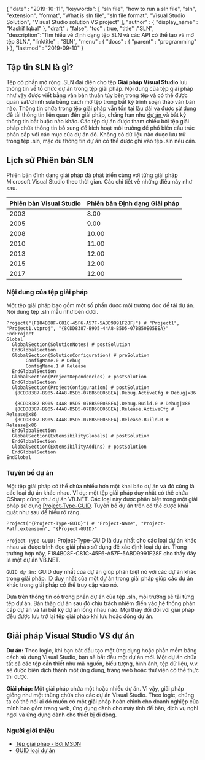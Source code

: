 {
  "date" : "2019-10-11",
   "keywords": [ "sln file", "how to run a sln file", "sln", "extension", "format", "What is sln file", "sln file format", "Visual Studio Solution", "Visual Studio solution VS project" ],
  "author" : {
    "display_name" : "Kashif Iqbal"
},
  "draft" : "false",
  "toc" : true,
  "title" :"SLN",
  "description":"Tìm hiểu về định dạng tệp SLN và các API có thể tạo và mở tệp SLN.",
  "linktitle" : "SLN",
  "menu" : {
    "docs" : {
      "parent" : "programming"
}
},
  "lastmod" : "2019-09-10"
}

## Tập tin SLN là gì?
Tệp có phần mở rộng .SLN đại diện cho tệp **Giải pháp Visual Studio** lưu thông tin về tổ chức dự án trong tệp giải pháp. Nội dung của tệp giải pháp như vậy được viết bằng văn bản thuần túy bên trong tệp và có thể được quan sát/chỉnh sửa bằng cách mở tệp trong bất kỳ trình soạn thảo văn bản nào. Thông tin chứa trong tệp giải pháp vẫn tồn tại lâu dài và được sử dụng để tải thông tin liên quan đến giải pháp, chẳng hạn như [dự án ](/vi/programming/csproj/) và bất kỳ thông tin bắt buộc nào khác. Các tệp dự án được tham chiếu bởi tệp giải pháp chứa thông tin bổ sung để kích hoạt môi trường để phổ biến cấu trúc phân cấp với các mục của dự án đó. Không có dữ liệu nào được lưu trữ trong tệp .sln, mặc dù thông tin dự án có thể được ghi vào tệp .sln nếu cần.

## **Lịch sử Phiên bản SLN** ##

Phiên bản định dạng giải pháp đã phát triển cùng với từng giải pháp Microsoft Visual Studio theo thời gian. Các chi tiết về những điều này như sau.


|Phiên bản Visual Studio|Phiên bản Định dạng Giải pháp
---|---|
|2003|8.00
|2005|9.00
|2008|10.00
|2010|11.00
|2013|12.00
|2015|12.00
|2017|12.00

### **Nội dung của tệp giải pháp** ###

Một tệp giải pháp bao gồm một số phần được môi trường đọc để tải dự án. Nội dung tệp .sln mẫu như bên dưới.

```
Project("{F184B08F-C81C-45F6-A57F-5ABD9991F28F}") # "Project1", "Project1.vbproj", "{8CDD8387-B905-44A8-B5D5-07BB50E05BEA}"  
EndProject  
Global  
  GlobalSection(SolutionNotes) # postSolution  
  EndGlobalSection  
  GlobalSection(SolutionConfiguration) # preSolution  
       ConfigName.0 # Debug  
       ConfigName.1 # Release  
  EndGlobalSection  
  GlobalSection(ProjectDependencies) # postSolution  
  EndGlobalSection  
  GlobalSection(ProjectConfiguration) # postSolution  
   {8CDD8387-B905-44A8-B5D5-07BB50E05BEA}.Debug.ActiveCfg # Debug|x86  
   {8CDD8387-B905-44A8-B5D5-07BB50E05BEA}.Debug.Build.0 # Debug|x86  
   {8CDD8387-B905-44A8-B5D5-07BB50E05BEA}.Release.ActiveCfg # Release|x86  
   {8CDD8387-B905-44A8-B5D5-07BB50E05BEA}.Release.Build.0 # Release|x86  
  EndGlobalSection  
  GlobalSection(ExtensibilityGlobals) # postSolution  
  EndGlobalSection  
  GlobalSection(ExtensibilityAddIns) # postSolution  
  EndGlobalSection  
EndGlobal
```

### **Tuyên bố dự án** ###

Một tệp giải pháp có thể chứa nhiều hơn một khai báo dự án và đó cũng là các loại dự án khác nhau. Ví dụ: một tệp giải pháp duy nhất có thể chứa CSharp cũng như dự án VB.NET. Các loại này được phân biệt trong một giải pháp sử dụng [Project-Type-GUID](https://www.codeproject.com/Reference/720512/List-of-Visual-Studio-Project-Type-GUIDs). Tuyên bố dự án trên có thể được khái quát như sau để hiểu rõ ràng.

```
Project("{Project-Type-GUID}") # "Project-Name", "Project-Path.extension", "{Project-GUID}"
```

`Project-Type-GUID:` Project-Type-GUID là duy nhất cho các loại dự án khác nhau và được trình đọc giải pháp sử dụng để xác định loại dự án. Trong trường hợp này, F184B08F-C81C-45F6-A57F-5ABD9991F28F cho thấy đây là một dự án VB.NET.

`GUID dự án:` GUID duy nhất của dự án giúp phân biệt nó với các dự án khác trong giải pháp. ID duy nhất của một dự án trong giải pháp giúp các dự án khác trong giải pháp có thể truy cập vào nó.

Dựa trên thông tin có trong phần dự án của tệp .sln, môi trường sẽ tải từng tệp dự án. Bản thân dự án sau đó chịu trách nhiệm điền vào hệ thống phân cấp dự án và tải bất kỳ dự án lồng nhau nào. Mọi thay đổi đối với giải pháp đều được lưu trở lại tệp giải pháp khi lưu hoặc đóng dự án.

## Giải pháp Visual Studio VS dự án

**Dự án:** Theo logic, khi bạn bắt đầu tạo một ứng dụng hoặc phần mềm bằng cách sử dụng Visual Studio, bạn sẽ bắt đầu một dự án mới. Một dự án chứa tất cả các tệp cần thiết như mã nguồn, biểu tượng, hình ảnh, tệp dữ liệu, v.v. sẽ được biên dịch thành một ứng dụng, trang web hoặc thư viện có thể thực thi được.

**Giải pháp:** Một giải pháp chứa một hoặc nhiều dự án. Vì vậy, giải pháp giống như một thùng chứa cho các dự án Visual Studio. Theo logic, chúng ta có thể nói ai đó muốn có một giải pháp hoàn chỉnh cho doanh nghiệp của mình bao gồm trang web, ứng dụng dành cho máy tính để bàn, dịch vụ nghỉ ngơi và ứng dụng dành cho thiết bị di động.

### **Người giới thiệu** ###

* [Tệp giải pháp - Bởi MSDN](https://learn.microsoft.com/en-us/visualstudio/extensibility/internals/solution-dot-sln-file?view#vs-2017)
* [GUID loại dự án](https://www.codeproject.com/Reference/720512/List-of-Visual-Studio-Project-Type-GUIDs)

